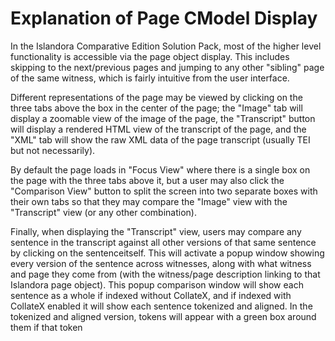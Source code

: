 # Explanation of Page CModel Display

In the Islandora Comparative Edition Solution Pack, most of the higher level functionality is accessible via the page object display. This includes skipping to the next/previous pages and jumping to any other "sibling" page of the same witness, which is fairly intuitive from the user interface.

Different representations of the page may be viewed by clicking on the three tabs above the box in the center of the page; the "Image" tab will display a zoomable view of the image of the page, the "Transcript" button will display a rendered HTML view of the transcript of the page, and the "XML" tab will show the raw XML data of the page transcript (usually TEI but not necessarily).

By default the page loads in "Focus View" where there is a single box on the page with the three tabs above it, but a user may also click the "Comparison View" button to split the screen into two separate boxes with their own tabs so that they may compare the "Image" view with the "Transcript" view (or any other combination).

Finally, when displaying the "Transcript" view, users may compare any sentence in the transcript against all other versions of that same sentence by clicking on the sentenceitself. This will activate a popup window showing every version of the sentence across witnesses, along with what witness and page they come from (with the witness/page description linking to that Islandora page object). This popup comparison window will show each sentence as a whole if indexed without CollateX, and if indexed with CollateX enabled it will show each sentence tokenized and aligned. In the tokenized and aligned version, tokens will appear with a green box around them if that token 

